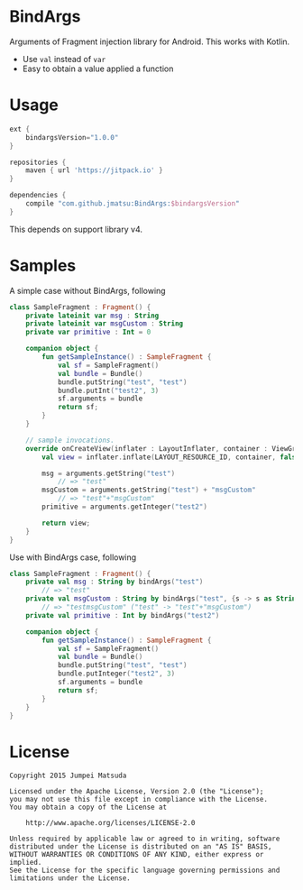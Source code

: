 # BindArgs
Arguments of Fragment injection library for Android. This works with Kotlin.

+ Use `val` instead of `var`
+ Easy to obtain a value applied a function

# Usage

```gradle
ext {
    bindargsVersion="1.0.0"
}

repositories {
    maven { url 'https://jitpack.io' }
}

dependencies {
    compile "com.github.jmatsu:BindArgs:$bindargsVersion"
}
```

This depends on support library v4.

# Samples

A simple case without BindArgs, following

```kotlin
class SampleFragment : Fragment() {
    private lateinit var msg : String
    private lateinit var msgCustom : String
    private var primitive : Int = 0

    companion object {
        fun getSampleInstance() : SampleFragment {
            val sf = SampleFragment()
            val bundle = Bundle()
            bundle.putString("test", "test")
            bundle.putInt("test2", 3)
            sf.arguments = bundle
            return sf;
        }
    }

    // sample invocations.
    override onCreateView(inflater : LayoutInflater, container : ViewGroup?, savedInstanceState : Bundle?) : View {
        val view = inflater.inflate(LAYOUT_RESOURCE_ID, container, false)

        msg = arguments.getString("test")
            // => "test"
        msgCustom = arguments.getString("test") + "msgCustom"
            // => "test"+"msgCustom"
        primitive = arguments.getInteger("test2")

        return view;
    }
}
```

Use with BindArgs case, following

```kotlin
class SampleFragment : Fragment() {
    private val msg : String by bindArgs("test")
        // => "test"
    private val msgCustom : String by bindArgs("test", {s -> s as String + "msgCustom"})
        // => "testmsgCustom" ("test" -> "test"+"msgCustom")
    private val primitive : Int by bindArgs("test2")

    companion object {
        fun getSampleInstance() : SampleFragment {
            val sf = SampleFragment()
            val bundle = Bundle()
            bundle.putString("test", "test")
            bundle.putInteger("test2", 3)
            sf.arguments = bundle
            return sf;
        }
    }
}
```

# License

    Copyright 2015 Jumpei Matsuda

    Licensed under the Apache License, Version 2.0 (the "License");
    you may not use this file except in compliance with the License.
    You may obtain a copy of the License at

        http://www.apache.org/licenses/LICENSE-2.0

    Unless required by applicable law or agreed to in writing, software
    distributed under the License is distributed on an "AS IS" BASIS,
    WITHOUT WARRANTIES OR CONDITIONS OF ANY KIND, either express or implied.
    See the License for the specific language governing permissions and
    limitations under the License.
